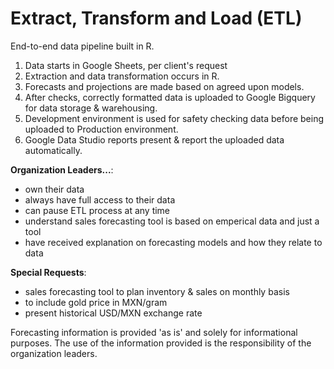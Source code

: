 # Extract, Transform and Load (ETL)

End-to-end data pipeline built in R.
1. Data starts in Google Sheets, per client's request
2. Extraction and data transformation occurs in R.
3. Forecasts and projections are made based on agreed upon models.
4. After checks, correctly formatted data is uploaded to Google Bigquery for data storage & warehousing.
5. Development environment is used for safety checking data before being uploaded to Production environment.
6. Google Data Studio reports present & report the uploaded data automatically.



**Organization Leaders...**:
- own their data
- always have full access to their data
- can pause ETL process at any time
- understand sales forecasting tool is based on emperical data and just a tool
- have received explanation on forecasting models and how they relate to data


**Special Requests**:
- sales forecasting tool to plan inventory & sales on monthly basis
- to include gold price in MXN/gram
- present historical USD/MXN exchange rate


Forecasting information is provided 'as is' and solely for informational purposes.  The use of the information provided is the responsibility of the organization leaders.

